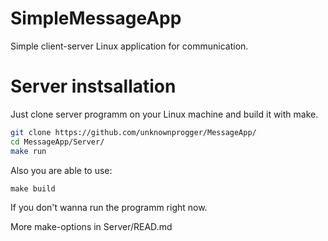 # SimpleMessageApp
Simple client-server Linux application for communication.


# Server instsallation
Just clone server programm on your Linux machine and build it with make.

```bash
git clone https://github.com/unknownprogger/MessageApp/
cd MessageApp/Server/
make run
```
Also you are able to use:
```
make build
```
If you don't wanna run the programm right now.

More make-options in Server/READ.md
